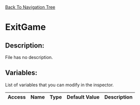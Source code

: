 [Back To Navigation Tree](https://wesleywh.github.io/githubpages/docs/navigation.html)
# ExitGame

## Description:
File has no description.

## Variables:
List of variables that you can modify in the inspector.

|Access|Name|Type|Default Value|Description|
|---|---|---|---|---|

